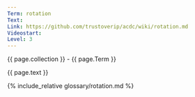 ```yaml
---
Term: rotation
Text: 
Link: https://github.com/trustoverip/acdc/wiki/rotation.md
Videostart: 
Level: 3
---
```


{{ page.collection }} - {{ page.Term }}

   {{ page.text }}

{% include_relative glossary/rotation.md %}
